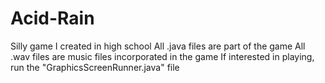 # Acid-Rain
Silly game I created in high school
All .java files are part of the game
All .wav files are music files incorporated in the game
If interested in playing, run the "GraphicsScreenRunner.java" file
